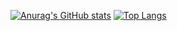 [![Anurag's GitHub stats](https://github-readme-stats.vercel.app/api?username=tsiryjl&show_icons=true&theme=dark)](https://github.com/tsiryjl)
[![Top Langs](https://github-readme-stats.vercel.app/api/top-langs/?username=tsiryjl&layout=compact&theme=gradient)](https://github.com/tsiryjl)
